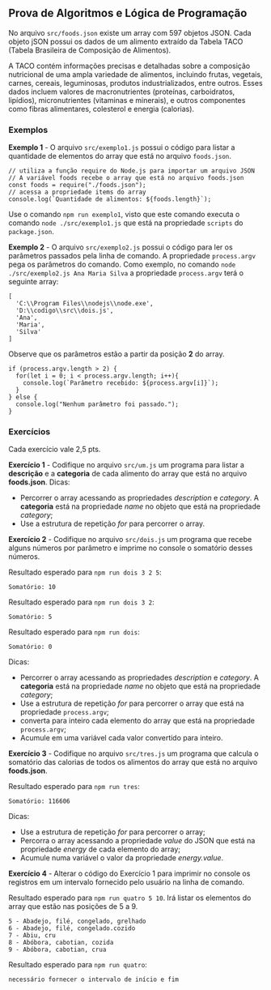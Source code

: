 ## Prova de Algoritmos e Lógica de Programação

No arquivo `src/foods.json` existe um array com 597 objetos JSON. Cada objeto jSON possui os dados de um alimento extraído da Tabela TACO (Tabela Brasileira de Composição de Alimentos).

A TACO contém informações precisas e detalhadas sobre a composição nutricional de uma ampla variedade de alimentos, incluindo frutas, vegetais, carnes, cereais, leguminosas, produtos industrializados, entre outros. Esses dados incluem valores de macronutrientes (proteínas, carboidratos, lipídios), micronutrientes (vitaminas e minerais), e outros componentes como fibras alimentares, colesterol e energia (calorias).

### Exemplos
__Exemplo 1__ - O arquivo `src/exemplo1.js` possui o código para listar a quantidade de elementos do array que está no arquivo `foods.json`.
```
// utiliza a função require do Node.js para importar um arquivo JSON
// A variável foods recebe o array que está no arquivo foods.json
const foods = require("./foods.json");
// acessa a propriedade items do array
console.log(`Quantidade de alimentos: ${foods.length}`);
```
Use o comando `npm run exemplo1`, visto que este comando executa o comando `node ./src/exemplo1.js` que está na propriedade `scripts` do `package.json`.

__Exemplo 2__ - O arquivo `src/exemplo2.js` possui o código para ler os parâmetros passados pela linha de comando.
A propriedade `process.argv` pega os parâmetros do comando. Como exemplo, no comando `node ./src/exemplo2.js Ana Maria Silva` a propriedade `process.argv` terá o seguinte array:
```
[
  'C:\\Program Files\\nodejs\\node.exe',
  'D:\\codigo\\src\\dois.js',
  'Ana',
  'Maria',
  'Silva'
]
```
Observe que os parâmetros estão a partir da posição __2__ do array.
```
if (process.argv.length > 2) {
  for(let i = 0; i < process.argv.length; i++){
    console.log(`Parâmetro recebido: ${process.argv[i]}`);
  }
} else {
  console.log("Nenhum parâmetro foi passado.");
}
```


### Exercícios
Cada exercício vale 2,5 pts.


__Exercício 1__ - Codifique no arquivo `src/um.js` um programa para listar a __descrição__ e a __categoria__ de cada alimento do array que está no arquivo __foods.json__.
Dicas:
- Percorrer o array acessando as propriedades _description_ e _category_. A __categoria__ está na propriedade _name_ no objeto que está na propriedade _category_;
- Use a estrutura de repetição _for_ para percorrer o array.


__Exercício 2__ - Codifique no arquivo `src/dois.js` um programa que recebe alguns números por parâmetro e imprime no console o somatório desses números.

Resultado esperado para `npm run dois 3 2 5`:
```
Somatório: 10
```
Resultado esperado para `npm run dois 3 2`:
```
Somatório: 5
```
Resultado esperado para `npm run dois`:
```
Somatório: 0
```
Dicas:
- Percorrer o array acessando as propriedades _description_ e _category_. A __categoria__ está na propriedade _name_ no objeto que está na propriedade _category_;
- Use a estrutura de repetição _for_ para percorrer o array que está na propriedade `process.argv`;
- converta para inteiro cada elemento do array que está na propriedade `process.argv`;
- Acumule em uma variável cada valor convertido para inteiro.


__Exercício 3__ - Codifique no arquivo `src/tres.js` um programa que calcula o somatório das calorias de todos os alimentos do array que está no arquivo __foods.json__.

Resultado esperado para `npm run tres`:
```
Somatório: 116606
```
Dicas:
- Use a estrutura de repetição _for_ para percorrer o array;
- Percorra o array acessando a propriedade _value_ do JSON que está na propriedade _energy_ de cada elemento do array;
- Acumule numa variável o valor da propriedade _energy.value_.


__Exercício 4__ - Alterar o código do Exercício 1 para imprimir no console os registros em um intervalo fornecido pelo usuário na linha de comando.

Resultado esperado para `npm run quatro 5 10`. Irá listar os elementos do array que estão nas posições de 5 a 9.
```
5 - Abadejo, filé, congelado, grelhado
6 - Abadejo, filé, congelado.cozido
7 - Abiu, cru
8 - Abóbora, cabotian, cozida
9 - Abóbora, cabotian, crua
```
Resultado esperado para `npm run quatro`:
```
necessário fornecer o intervalo de início e fim
```
